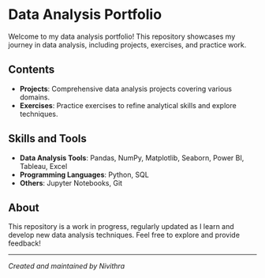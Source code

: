 # Data Analysis Portfolio

Welcome to my data analysis portfolio! This repository showcases my journey in data analysis, including projects, exercises, and practice work.

## Contents

- **Projects**: Comprehensive data analysis projects covering various domains.
- **Exercises**: Practice exercises to refine analytical skills and explore techniques.

## Skills and Tools

- **Data Analysis Tools**: Pandas, NumPy, Matplotlib, Seaborn, Power BI, Tableau, Excel
- **Programming Languages**: Python, SQL
- **Others**: Jupyter Notebooks, Git

## About

This repository is a work in progress, regularly updated as I learn and develop new data analysis techniques. Feel free to explore and provide feedback!

---

*Created and maintained by Nivithra*
